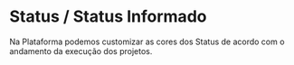 # Status / Status Informado

Na Plataforma podemos customizar as cores dos Status de acordo com o andamento da execução dos projetos.

